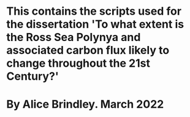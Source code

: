 # This contains the scripts used for the dissertation 'To what extent is the Ross Sea Polynya and associated carbon flux likely to change throughout the 21st Century?' 
# By Alice Brindley. March 2022
